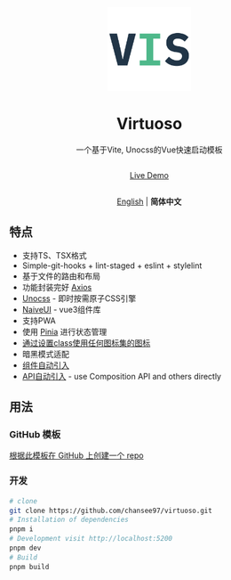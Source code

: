 <div align='center'>
  <img src="/public/favicon.svg" width="150"/>
</div>

<div align='center'>
  <h1>Virtuoso</h1>
</div>


<div align='center' >
  一个基于Vite, Unocss的Vue快速启动模板
</div>


<div align='center' style="margin:2em 0;">

  [Live Demo](https:/virtuoso.vercel.app/)
</div>

<div align='center' style="margin:2em 0;">

  [English](https://github.com/chansee97/virtuoso/blob/main/README.md) | <b>简体中文</b>
</div>


## 特点
- 支持TS、TSX格式
- Simple-git-hooks + lint-staged + eslint + stylelint
- 基于文件的路由和布局
- 功能封装完好 [Axios](https://github.com/axios/axios)
- [Unocss](https://unocss.dev/) - 即时按需原子CSS引擎
- [NaiveUI](https://www.naiveui.com/zh-CN/light) - vue3组件库
- 支持PWA
- 使用 [Pinia](https://pinia.vuejs.org/) 进行状态管理
- [通过设置class使用任何图标集的图标](https://unocss.dev/presets/icons)
- 暗黑模式适配
- [组件自动引入](./src/components)
- [API自动引入](https://github.com/antfu/unplugin-auto-import) - use Composition API and others directly

## 用法
### GitHub 模板
[根据此模板在 GitHub 上创建一个 repo](https://github.com/chansee97/virtuoso/generate)

### 开发

```bash
# clone
git clone https://github.com/chansee97/virtuoso.git
# Installation of dependencies
pnpm i
# Development visit http://localhost:5200
pnpm dev
# Build
pnpm build
```
